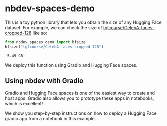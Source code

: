 nbdev-spaces-demo
================

<!-- WARNING: THIS FILE WAS AUTOGENERATED! DO NOT EDIT! -->

This is a toy python library that lets you obtain the size of any
Hugging Face dataset. For example, we can check the size of
[tglcourse/CelebA-faces-cropped-128](https://huggingface.co/datasets/tglcourse/CelebA-faces-cropped-128)
like so:

``` python
from nbdev_spaces_demo import hfsize 
hfsize("tglcourse/CelebA-faces-cropped-128")
```

    '5.49 GB'

We deploy this function using Gradio and Hugging Face spaces.

## Using nbdev with Gradio

Gradio and Hugging Face spaces is one of the easiest way to create and
host apps. Gradio also allows you to prototype these apps in notebooks,
which is excellent!

We show you step-by-step instructions on how to deploy a Hugging Face
gradio app from a notebook in this example.
